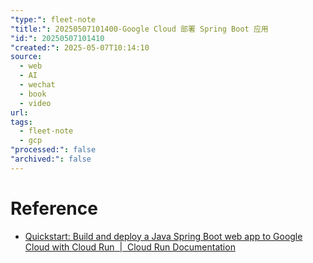 ```yaml
---
"type:": fleet-note
"title:": 20250507101400-Google Cloud 部署 Spring Boot 应用
"id:": 20250507101410
"created:": 2025-05-07T10:14:10
source:
  - web
  - AI
  - wechat
  - book
  - video
url: 
tags:
  - fleet-note
  - gcp
"processed:": false
"archived:": false
---
```

# Reference
* [Quickstart: Build and deploy a Java Spring Boot web app to Google Cloud with Cloud Run  \|  Cloud Run Documentation](https://cloud.google.com/run/docs/quickstarts/build-and-deploy/deploy-java-service)